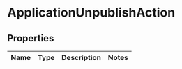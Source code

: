 
# ApplicationUnpublishAction

## Properties
Name | Type | Description | Notes
------------ | ------------- | ------------- | -------------



